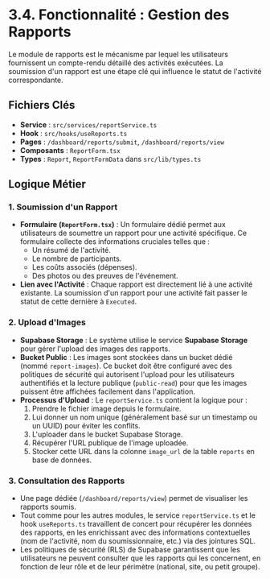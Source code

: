 # 3.4. Fonctionnalité : Gestion des Rapports

Le module de rapports est le mécanisme par lequel les utilisateurs fournissent un compte-rendu détaillé des activités exécutées. La soumission d'un rapport est une étape clé qui influence le statut de l'activité correspondante.

## Fichiers Clés

-   **Service** : `src/services/reportService.ts`
-   **Hook** : `src/hooks/useReports.ts`
-   **Pages** : `/dashboard/reports/submit`, `/dashboard/reports/view`
-   **Composants** : `ReportForm.tsx`
-   **Types** : `Report`, `ReportFormData` dans `src/lib/types.ts`

## Logique Métier

### 1. Soumission d'un Rapport

-   **Formulaire (`ReportForm.tsx`)** : Un formulaire dédié permet aux utilisateurs de soumettre un rapport pour une activité spécifique. Ce formulaire collecte des informations cruciales telles que :
    -   Un résumé de l'activité.
    -   Le nombre de participants.
    -   Les coûts associés (dépenses).
    -   Des photos ou des preuves de l'événement.
-   **Lien avec l'Activité** : Chaque rapport est directement lié à une activité existante. La soumission d'un rapport pour une activité fait passer le statut de cette dernière à `Executed`.

### 2. Upload d'Images

-   **Supabase Storage** : Le système utilise le service **Supabase Storage** pour gérer l'upload des images des rapports.
-   **Bucket Public** : Les images sont stockées dans un bucket dédié (nommé `report-images`). Ce bucket doit être configuré avec des politiques de sécurité qui autorisent l'upload pour les utilisateurs authentifiés et la lecture publique (`public-read`) pour que les images puissent être affichées facilement dans l'application.
-   **Processus d'Upload** : Le `reportService.ts` contient la logique pour :
    1.  Prendre le fichier image depuis le formulaire.
    2.  Lui donner un nom unique (généralement basé sur un timestamp ou un UUID) pour éviter les conflits.
    3.  L'uploader dans le bucket Supabase Storage.
    4.  Récupérer l'URL publique de l'image uploadée.
    5.  Stocker cette URL dans la colonne `image_url` de la table `reports` en base de données.

### 3. Consultation des Rapports

-   Une page dédiée (`/dashboard/reports/view`) permet de visualiser les rapports soumis.
-   Tout comme pour les autres modules, le service `reportService.ts` et le hook `useReports.ts` travaillent de concert pour récupérer les données des rapports, en les enrichissant avec des informations contextuelles (nom de l'activité, nom du soumissionnaire, etc.) via des jointures SQL.
-   Les politiques de sécurité (RLS) de Supabase garantissent que les utilisateurs ne peuvent consulter que les rapports qui les concernent, en fonction de leur rôle et de leur périmètre (national, site, ou petit groupe).
